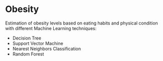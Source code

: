 # Obesity

Estimation of obesity levels based on eating habits and physical condition with different Machine Learning techniques:
- Decision Tree
- Support Vector Machine
- Nearest Neighbors Classification
- Random Forest




